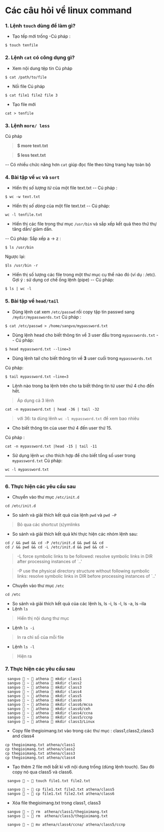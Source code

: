 # Các câu hỏi  về linux command
### 1. Lệnh `touch` dùng để làm gì?
-  Tạo tếp mới trống
-Cú pháp : 
```
$ touch tenfile
```
### 2. Lệnh `cat` có công dụng gì?
- Xem nội dung tệp tin
 Cú pháp 
```
$ cat /path/to/file
```  
- Nối file
 Cú pháp 
```
$ cat file1 file2 file 3
```
- Tạo file mới
```
cat > tenfile 
```
### 3. Lệnh `more/ less` 
Cú pháp
> **$ more text.txt**

 >**$ less text.txt**

-- Có nhiều chức năng hơn `cat` giúp đọc file theo từng trang hay toàn bộ

### 4. Bài tập về **`wc`** và **`sort`**
- Hiển thị *số lượng từ* của một file text.txt
-- Cú pháp : 
```
$ wc -w text.txt
```
- Hiển thị *số dòng* của một file text.txt
-- Cú pháp: 
```
wc -l tenfile.txt
```
- Hiển thị các file trong thư mục `/usr/bin`  và sắp xếp kết quả theo thứ thự tăng dần/ giảm dần.

-- Cú pháp:
Sắp xếp a -> z : 
```
$ ls /usr/bin
```

Ngược lại: 
```
$ls /usr/bin -r
```
- Hiển thị số lượng các file trong một thư mục cụ thể nào đó (ví dụ : /etc). Gợi ý : sử dụng cơ chế ống lệnh (pipe)
-- Cú pháp: 
```
$ ls | wc -l
```

### 5. Bài tập về `head/tail`
- Dùng lệnh cat xem `/etc/passwd` rồi copy tập tin passwd sang  `/mydir/mypasswords.txt`
Cú pháp : 
```
$ cat /etc/passwd > /home/sangvo/mypassword.txt
```
- Dùng lệnh head cho biết thông tin về 3 user đầu trong `mypasswords.txt`
-- Cú pháp: 
```
$ head mypassword.txt --line=3
```
- Dùng lệnh tail cho biết thông tin về **3** user cuối trong `mypasswords.txt`

Cú pháp:
``` 
$ tail mypassword.txt –line=3
```

- Lệnh nào trong ba lệnh trên cho ta biết thông tin từ user thứ 4 cho đến hết.

> Áp dụng cả 3 lênh 
```
cat -n mypassword.txt | head -36 | tail -32 
```
> với  36:  ta dùng lênh `wc -l mypassword.txt` để xem bao nhiêu 

- Cho biết thông tin của user thứ 4 đến user thứ 15.

Cú pháp : 
```
cat -n mypassword.txt |head -15 | tail -11
```

- Sử dụng lệnh `wc` cho thích hợp để cho biết tổng số user trong `mypassword.txt`
Cú pháp:
```
wc -l mypassword.txt
```
---
### 6. Thực hiện các yêu cầu sau
- Chuyển vào thư mục `/etc/init.d`
```
cd /etc/init.d
```
- So sánh và giải thích kết quả của lệnh `pwd` và `pwd –P`
> Bỏ qua các shortcut (s)ymlinks
- So sánh và giải thích kết quả khi thực hiện các nhóm lệnh sau:
```
cd / && pwd && cd -P /etc/init.d && pwd && cd
cd / && pwd && cd -L /etc/init.d && pwd && cd ~
```
>    -L  force symbolic links to be followed: resolve symbolic links in
    DIR after processing instances of `..'

 >   -P  use the physical directory structure without following symbolic
    links: resolve symbolic links in DIR before processing instances
    of `..'

- Chuyển vào thư mục `/etc`
```
cd /etc 
```
- So sánh và giải thích kết quả của các lệnh ls, ls -i, ls -l, ls -a, ls –ila
- Lệnh `ls`
> Hiển thị nội dung thư mục
- Lệnh `ls -i`
> In ra chỉ số của mỗi file

- Lệnh `ls -l`
> Hiện ra 
### 7. Thực hiện các yêu cầu sau
```
 sangvo  ~  athena  mkdir class1
 sangvo  ~  athena  mkdir class2
 sangvo  ~  athena  mkdir class3
 sangvo  ~  athena  mkdir class4
 sangvo  ~  athena  mkdir class5
 sangvo  ~  athena  mkdir class6
 sangvo  ~  athena  mkdir class6/mcsa
 sangvo  ~  athena  mkdir class6/ceh
 sangvo  ~  athena  mkdir class4/ccna
 sangvo  ~  athena  mkdir class5/ccnp
 sangvo  ~  athena  mkdir class3/Linux

```
- Copy file thegioimang.txt vào trong các thư mục : class1,class2,class3 and class4

```
cp thegioimang.txt athena/class1
cp thegioimang.txt athena/class2
cp thegioimang.txt athena/class3
cp thegioimang.txt athena/class4
```
- Tạo thêm 2 file mới bất kì với nội dung trống (dùng lệnh touch). Sau đó
copy nó qua class5 và class6.
```
 sangvo  ~  touch file1.txt file2.txt
```
```
 sangvo  ~  cp file1.txt file2.txt athena/class5 
 sangvo  ~  cp file1.txt file2.txt athena/class6

```
- Xóa file thegioimang.txt trong class1, class3
```
 sangvo  ~  rm  athena/class1/thegioimang.txt 
 sangvo  ~  rm  athena/class3/thegioimang.txt 
```

```
 sangvo  ~  mv athena/class4/ccna/ athena/class5/ccnp

```